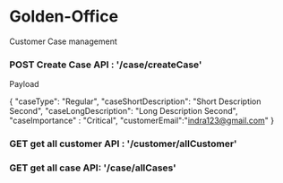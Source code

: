 # Golden-Office
Customer Case management

### POST Create Case API : '/case/createCase'
Payload 

{
    "caseType": "Regular",
    "caseShortDescription": "Short Description Second",
    "caseLongDescription": "Long Description Second",
    "caseImportance" : "Critical",
    "customerEmail":"indra123@gmail.com"
}




### GET get all customer API : '/customer/allCustomer'

### GET get all case API: '/case/allCases'
